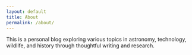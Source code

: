 ```yaml
---
layout: default
title: About
permalink: /about/
---
```


This is a personal blog exploring various topics in astronomy, technology, wildlife, and history through thoughtful writing and research.

